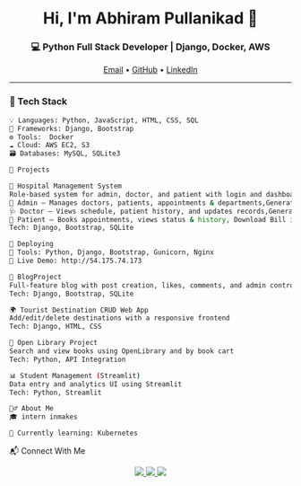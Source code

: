 <h1 align="center">Hi, I'm Abhiram Pullanikad 👋</h1>
<h3 align="center">💻 Python Full Stack Developer | Django, Docker, AWS</h3>

<p align="center">
  <a href="mailto:abhiramppullanikad23@gmail.com">Email</a> •
  <a href="https://github.com/Abhirampullanikad](https://github.com/Abhirampullanikad">GitHub</a> •
  <a href="www.linkedin.com/in/abhiram-p-29369b314">LinkedIn</a>
</p>

---

### 🚀 Tech Stack

```bash
💡 Languages: Python, JavaScript, HTML, CSS, SQL
🧰 Frameworks: Django, Bootstrap
⚙️ Tools:  Docker
☁️ Cloud: AWS EC2, S3 
🗃️ Databases: MySQL, SQLite3

🧠 Projects

🏥 Hospital Management System
Role-based system for admin, doctor, and patient with login and dashboards
👑 Admin – Manages doctors, patients, appointments & departments,Generate Bill
🩺 Doctor – Views schedule, patient history, and updates records,Generate prescription
👤 Patient – Books appointments, views status & history, Download Bill in PDF format, Pay bill, Download prescription
Tech: Django, Bootstrap, SQLite

🚀 Deploying
🔹 Tools: Python, Django, Bootstrap, Gunicorn, Nginx
🔗 Live Demo: http://54.175.74.173

📝 BlogProject
Full-feature blog with post creation, likes, comments, and admin control
Tech: Django, Bootstrap, SQLite

🌍 Tourist Destination CRUD Web App
Add/edit/delete destinations with a responsive frontend
Tech: Django, HTML, CSS

📖 Open Library Project
Search and view books using OpenLibrary and by book cart
Tech: Python, API Integration

📊 Student Management (Streamlit)
Data entry and analytics UI using Streamlit
Tech: Python, Streamlit

🙋‍♂️ About Me
🎓 intern inmakes

🌱 Currently learning: Kubernetes
```


📬 Connect With Me
<p align="center"> <a href="mailto:abhiramppullanikad23@gmail.com"> <img src="https://img.shields.io/badge/Gmail-D14836?style=for-the-badge&logo=gmail&logoColor=white" /> </a> <a href="https://github.com/Abhirampullanikad"> <img src="https://img.shields.io/badge/GitHub-000?style=for-the-badge&logo=github&logoColor=white" /> </a> <a href="https://www.linkedin.com/in/abhiram-p-29369b314"> <img src="https://img.shields.io/badge/LinkedIn-0077B5?style=for-the-badge&logo=linkedin&logoColor=white" /> </a> </p> 
